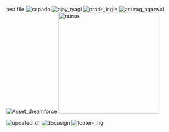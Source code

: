 test file
![copado](https://github.com/user-attachments/assets/66a7d9a6-75eb-4402-be0f-455ae3c90733)
![ajay_tyagi](https://github.com/user-attachments/assets/96d9bc56-3982-4abd-b313-7c8090d004df)
![pratik_ingle](https://github.com/user-attachments/assets/6889ee93-db20-43fe-bcb6-fd214de1820f)
![anurag_agarwal](https://github.com/user-attachments/assets/ef0aa210-6d40-40e5-a32a-b0346443ce18)
![Asset_dreamforce](https://github.com/user-attachments/assets/b0d6fe5c-ec72-4c92-860c-b08ff443d22b)
<img width="272" alt="nurse" src="https://github.com/user-attachments/assets/438c12c0-3cb8-4c31-be59-ad4ee5b68be4">

![updated_df](https://github.com/user-attachments/assets/eadf086a-68eb-4942-8bb7-3c5cd3ccb1ed)
![docusign](https://github.com/user-attachments/assets/3f5c0395-e311-46db-80c5-d1423e2dcada)
![footer-img](https://github.com/user-attachments/assets/636cb04d-e472-4301-91b2-5b833231b1d0)
